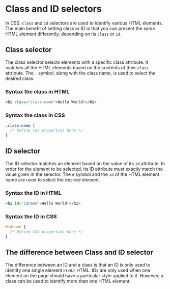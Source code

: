# Class and ID selectors

In CSS, `class` and `id` selectors are used to identify various HTML elements. The main benefit of setting class or ID is that you can present the same HTML element differently, depending on its `class` or `id`.

## Class selector

The class selector selects elements with a specific class attribute. It matches all the HTML elements based on the contents of their `class` attribute.
The `.` symbol, along with the class name, is used to select the desired class.

### Syntax the class in HTML

```html
<h1 class="class-name">Hello World!</h1>
```

### Syntax the class in CSS

```css
.class-name {
  /* Define CSS properties here */
}
```

## ID selector

The ID selector matches an element based on the value of its `id` attribute. In order for the element to be selected, its ID attribute must exactly match the value given in the selector. The `#` symbol and the `id` of the HTML element name are used to select the desired element.

### Syntax the ID in HTML

```html
<h1 id="idname">Hello World!</h1>
```

### Syntax the ID in CSS

```css
#idname {
  /* Define CSS properties here */
}
```

## The difference between Class and ID selector

The difference between an ID and a class is that an ID is only used to identify one single element in our HTML. IDs are only used when one element on the page should have a particular style applied to it. However, a class can be used to identify more than one HTML element.
